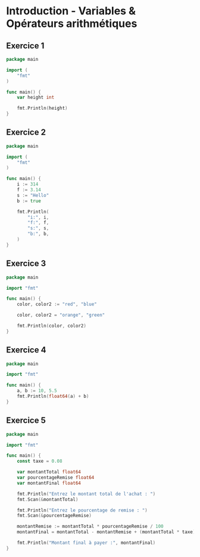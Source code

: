 # Introduction - Variables & Opérateurs arithmétiques

## Exercice 1

```go
package main

import (
	"fmt"
)

func main() {
	var height int

	fmt.Println(height)
}
```

## Exercice 2

```go
package main

import (
	"fmt"
)

func main() {
	i := 314
	f := 3.14
	s := "Hello"
	b := true

	fmt.Println(
		"i:", i,
		"f:", f,
		"s:", s,
		"b:", b,
	)
}
```

## Exercice 3

```go
package main

import "fmt"

func main() {
	color, color2 := "red", "blue"

	color, color2 = "orange", "green"

	fmt.Println(color, color2)
}
```

## Exercice 4

```go
package main

import "fmt"

func main() {
	a, b := 10, 5.5
	fmt.Println(float64(a) + b)
}
```

## Exercice 5

```go
package main

import "fmt"

func main() {
	const taxe = 0.08

	var montantTotal float64
	var pourcentageRemise float64
	var montantFinal float64

	fmt.Println("Entrez le montant total de l'achat : ")
	fmt.Scan(&montantTotal)

	fmt.Println("Entrez le pourcentage de remise : ")
	fmt.Scan(&pourcentageRemise)

	montantRemise := montantTotal * pourcentageRemise / 100
	montantFinal = montantTotal - montantRemise + (montantTotal * taxe)

	fmt.Println("Montant final à payer :", montantFinal)
}
```

